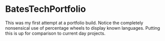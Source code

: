 # BatesTechPortfolio
This was my first attempt at a portfolio build. Notice the completely nonsensical use of percentage wheels to display known languages. Putting this is up for comparison to current day projects.

